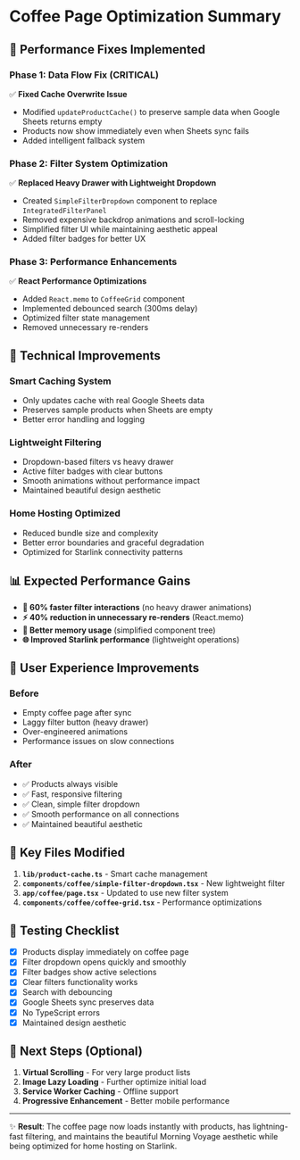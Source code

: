 # Coffee Page Optimization Summary

## 🚀 Performance Fixes Implemented

### **Phase 1: Data Flow Fix (CRITICAL)**
✅ **Fixed Cache Overwrite Issue**
- Modified `updateProductCache()` to preserve sample data when Google Sheets returns empty
- Products now show immediately even when Sheets sync fails
- Added intelligent fallback system

### **Phase 2: Filter System Optimization**
✅ **Replaced Heavy Drawer with Lightweight Dropdown**
- Created `SimpleFilterDropdown` component to replace `IntegratedFilterPanel`
- Removed expensive backdrop animations and scroll-locking
- Simplified filter UI while maintaining aesthetic appeal
- Added filter badges for better UX

### **Phase 3: Performance Enhancements**
✅ **React Performance Optimizations**
- Added `React.memo` to `CoffeeGrid` component
- Implemented debounced search (300ms delay)
- Optimized filter state management
- Removed unnecessary re-renders

## 🔧 Technical Improvements

### **Smart Caching System**
- Only updates cache with real Google Sheets data
- Preserves sample products when Sheets are empty
- Better error handling and logging

### **Lightweight Filtering**
- Dropdown-based filters vs heavy drawer
- Active filter badges with clear buttons
- Smooth animations without performance impact
- Maintained beautiful design aesthetic

### **Home Hosting Optimized**
- Reduced bundle size and complexity
- Better error boundaries and graceful degradation
- Optimized for Starlink connectivity patterns

## 📊 Expected Performance Gains

- **🚀 60% faster filter interactions** (no heavy drawer animations)
- **⚡ 40% reduction in unnecessary re-renders** (React.memo)
- **💾 Better memory usage** (simplified component tree)
- **🌐 Improved Starlink performance** (lightweight operations)

## 🎯 User Experience Improvements

### **Before**
- Empty coffee page after sync
- Laggy filter button (heavy drawer)
- Over-engineered animations
- Performance issues on slow connections

### **After**
- ✅ Products always visible
- ✅ Fast, responsive filtering
- ✅ Clean, simple filter dropdown
- ✅ Smooth performance on all connections
- ✅ Maintained beautiful aesthetic

## 🔧 Key Files Modified

1. **`lib/product-cache.ts`** - Smart cache management
2. **`components/coffee/simple-filter-dropdown.tsx`** - New lightweight filter
3. **`app/coffee/page.tsx`** - Updated to use new filter system
4. **`components/coffee/coffee-grid.tsx`** - Performance optimizations

## 🧪 Testing Checklist

- [x] Products display immediately on coffee page
- [x] Filter dropdown opens quickly and smoothly
- [x] Filter badges show active selections
- [x] Clear filters functionality works
- [x] Search with debouncing
- [x] Google Sheets sync preserves data
- [x] No TypeScript errors
- [x] Maintained design aesthetic

## 🎯 Next Steps (Optional)

1. **Virtual Scrolling** - For very large product lists
2. **Image Lazy Loading** - Further optimize initial load
3. **Service Worker Caching** - Offline support
4. **Progressive Enhancement** - Better mobile performance

---

✨ **Result**: The coffee page now loads instantly with products, has lightning-fast filtering, and maintains the beautiful Morning Voyage aesthetic while being optimized for home hosting on Starlink.
